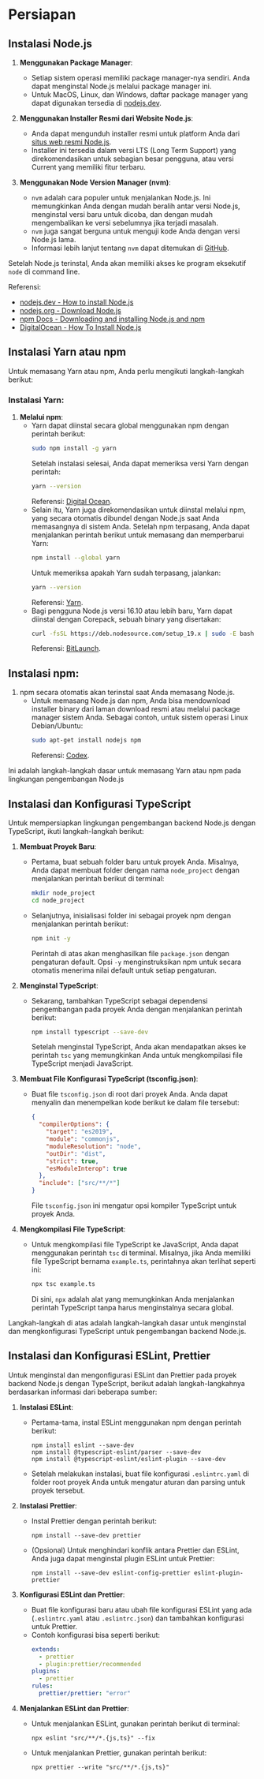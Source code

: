 # Persiapan

## Instalasi Node.js

1. **Menggunakan Package Manager**:
   - Setiap sistem operasi memiliki package manager-nya sendiri. Anda dapat menginstal Node.js melalui package manager ini.
   - Untuk MacOS, Linux, dan Windows, daftar package manager yang dapat digunakan tersedia di [nodejs.dev](https://nodejs.dev/download/package-manager/).

2. **Menggunakan Installer Resmi dari Website Node.js**:
   - Anda dapat mengunduh installer resmi untuk platform Anda dari [situs web resmi Node.js](https://nodejs.dev/download/).
   - Installer ini tersedia dalam versi LTS (Long Term Support) yang direkomendasikan untuk sebagian besar pengguna, atau versi Current yang memiliki fitur terbaru.

3. **Menggunakan Node Version Manager (nvm)**:
   - `nvm` adalah cara populer untuk menjalankan Node.js. Ini memungkinkan Anda dengan mudah beralih antar versi Node.js, menginstal versi baru untuk dicoba, dan dengan mudah mengembalikan ke versi sebelumnya jika terjadi masalah.
   - `nvm` juga sangat berguna untuk menguji kode Anda dengan versi Node.js lama.
   - Informasi lebih lanjut tentang `nvm` dapat ditemukan di [GitHub](https://github.com/nvm-sh/nvm).

Setelah Node.js terinstal, Anda akan memiliki akses ke program eksekutif `node` di command line.

Referensi:
- [nodejs.dev - How to install Node.js](https://nodejs.dev/en/learn/how-to-install-nodejs)
- [nodejs.org - Download Node.js](https://nodejs.org/en/download/)
- [npm Docs - Downloading and installing Node.js and npm](https://docs.npmjs.com/downloading-and-installing-node-js-and-npm)
- [DigitalOcean - How To Install Node.js](https://www.digitalocean.com/community/tutorial_series/how-to-install-node-js)


## Instalasi Yarn atau npm

Untuk memasang Yarn atau npm, Anda perlu mengikuti langkah-langkah berikut:

### Instalasi Yarn:
1. **Melalui npm**: 
   - Yarn dapat diinstal secara global menggunakan npm dengan perintah berikut:
     ```bash
     sudo npm install -g yarn
     ```
     Setelah instalasi selesai, Anda dapat memeriksa versi Yarn dengan perintah:
     ```bash
     yarn --version
     ```
     Referensi: [Digital Ocean](https://www.digitalocean.com/community/tutorial_series/how-to-install-and-use-the-yarn-package-manager-for-node-js).
   - Selain itu, Yarn juga direkomendasikan untuk diinstal melalui npm, yang secara otomatis dibundel dengan Node.js saat Anda memasangnya di sistem Anda. Setelah npm terpasang, Anda dapat menjalankan perintah berikut untuk memasang dan memperbarui Yarn:
     ```bash
     npm install --global yarn
     ```
     Untuk memeriksa apakah Yarn sudah terpasang, jalankan:
     ```bash
     yarn --version
     ```
     Referensi: [Yarn](https://classic.yarnpkg.com/en/docs/install).
   - Bagi pengguna Node.js versi 16.10 atau lebih baru, Yarn dapat diinstal dengan Corepack, sebuah binary yang disertakan:
     ```bash
     curl -fsSL https://deb.nodesource.com/setup_19.x | sudo -E bash - && sudo apt-get install -y nodejs
     ```
     Referensi: [BitLaunch](https://bitlaunch.io/blog/how-to-install-yarn-the-node-js-package-manager).

## Instalasi npm:
1. npm secara otomatis akan terinstal saat Anda memasang Node.js.
   - Untuk memasang Node.js dan npm, Anda bisa mendownload installer binary dari laman download resmi atau melalui package manager sistem Anda. Sebagai contoh, untuk sistem operasi Linux Debian/Ubuntu:
     ```bash
     sudo apt-get install nodejs npm
     ```
     Referensi: [Codex](https://codex.so/post/how-to-install-the-latest-nodejs-npm-and-yarn).

Ini adalah langkah-langkah dasar untuk memasang Yarn atau npm pada lingkungan pengembangan Node.js

## Instalasi dan Konfigurasi TypeScript

Untuk mempersiapkan lingkungan pengembangan backend Node.js dengan TypeScript, ikuti langkah-langkah berikut:

1. **Membuat Proyek Baru**:
   - Pertama, buat sebuah folder baru untuk proyek Anda. Misalnya, Anda dapat membuat folder dengan nama `node_project` dengan menjalankan perintah berikut di terminal:
     ```bash
     mkdir node_project
     cd node_project
     ```
   - Selanjutnya, inisialisasi folder ini sebagai proyek npm dengan menjalankan perintah berikut:
     ```bash
     npm init -y
     ```
     Perintah di atas akan menghasilkan file `package.json` dengan pengaturan default. Opsi `-y` menginstruksikan npm untuk secara otomatis menerima nilai default untuk setiap pengaturan.

2. **Menginstal TypeScript**:
   - Sekarang, tambahkan TypeScript sebagai dependensi pengembangan pada proyek Anda dengan menjalankan perintah berikut:
     ```bash
     npm install typescript --save-dev
     ```
     Setelah menginstal TypeScript, Anda akan mendapatkan akses ke perintah `tsc` yang memungkinkan Anda untuk mengkompilasi file TypeScript menjadi JavaScript.

3. **Membuat File Konfigurasi TypeScript (tsconfig.json)**:
   - Buat file `tsconfig.json` di root dari proyek Anda. Anda dapat menyalin dan menempelkan kode berikut ke dalam file tersebut:
     ```json
     {
       "compilerOptions": {
         "target": "es2019",
         "module": "commonjs",
         "moduleResolution": "node",
         "outDir": "dist",
         "strict": true,
         "esModuleInterop": true
       },
       "include": ["src/**/*"]
     }
     ```
     File `tsconfig.json` ini mengatur opsi kompiler TypeScript untuk proyek Anda.

4. **Mengkompilasi File TypeScript**:
   - Untuk mengkompilasi file TypeScript ke JavaScript, Anda dapat menggunakan perintah `tsc` di terminal. Misalnya, jika Anda memiliki file TypeScript bernama `example.ts`, perintahnya akan terlihat seperti ini:
     ```bash
     npx tsc example.ts
     ```
     Di sini, `npx` adalah alat yang memungkinkan Anda menjalankan perintah TypeScript tanpa harus menginstalnya secara global.

Langkah-langkah di atas adalah langkah-langkah dasar untuk menginstal dan mengkonfigurasi TypeScript untuk pengembangan backend Node.js.

## Instalasi dan Konfigurasi ESLint, Prettier

Untuk menginstal dan mengonfigurasi ESLint dan Prettier pada proyek backend Node.js dengan TypeScript, berikut adalah langkah-langkahnya berdasarkan informasi dari beberapa sumber:

1. **Instalasi ESLint**:
   - Pertama-tama, instal ESLint menggunakan npm dengan perintah berikut:
     ```
     npm install eslint --save-dev
     npm install @typescript-eslint/parser --save-dev
     npm install @typescript-eslint/eslint-plugin --save-dev
     ```
   - Setelah melakukan instalasi, buat file konfigurasi `.eslintrc.yaml` di folder root proyek Anda untuk mengatur aturan dan parsing untuk proyek tersebut.

2. **Instalasi Prettier**:
   - Instal Prettier dengan perintah berikut:
     ```
     npm install --save-dev prettier
     ```
   - (Opsional) Untuk menghindari konflik antara Prettier dan ESLint, Anda juga dapat menginstal plugin ESLint untuk Prettier:
     ```
     npm install --save-dev eslint-config-prettier eslint-plugin-prettier
     ```

3. **Konfigurasi ESLint dan Prettier**:
   - Buat file konfigurasi baru atau ubah file konfigurasi ESLint yang ada (`.eslintrc.yaml` atau `.eslintrc.json`) dan tambahkan konfigurasi untuk Prettier.
   - Contoh konfigurasi bisa seperti berikut:
     ```yaml
     extends:
       - prettier
       - plugin:prettier/recommended
     plugins:
       - prettier
     rules:
       prettier/prettier: "error"
     ```

4. **Menjalankan ESLint dan Prettier**:
   - Untuk menjalankan ESLint, gunakan perintah berikut di terminal:
     ```
     npx eslint "src/**/*.{js,ts}" --fix
     ```
   - Untuk menjalankan Prettier, gunakan perintah berikut:
     ```
     npx prettier --write "src/**/*.{js,ts}"
     ```





